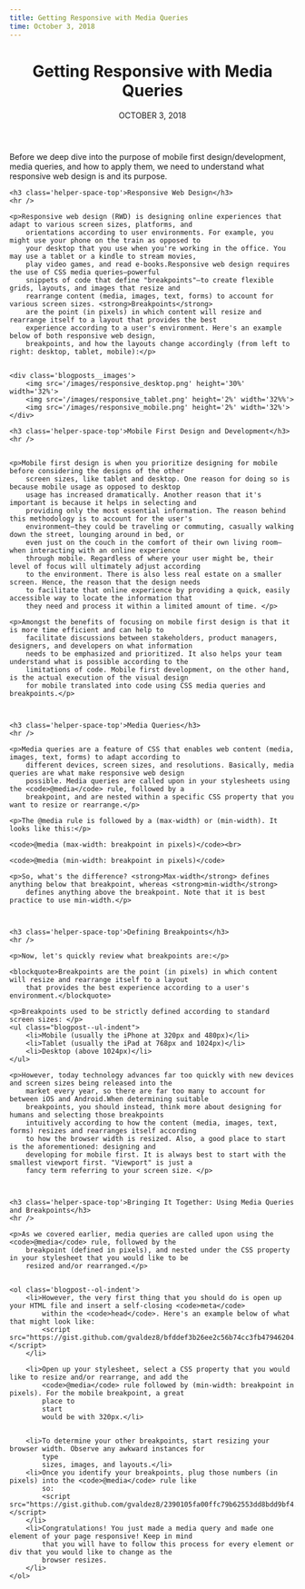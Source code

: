 ```yaml
---
title: Getting Responsive with Media Queries
time: October 3, 2018
---
```


<main class='blogposts__container'>
    <header>
        <h1>Getting Responsive with Media Queries</h1>
        <time datetime="2018-10-03">OCTOBER 3, 2018</time>
    </header>
    <p>Before we deep dive into the purpose of mobile first design/development, media queries, and how to apply them,
        we need to understand what responsive web design is and its purpose.</p>

    <h3 class='helper-space-top'>Responsive Web Design</h3>
    <hr />

    <p>Responsive web design (RWD) is designing online experiences that adapt to various screen sizes, platforms, and
        orientations according to user environments. For example, you might use your phone on the train as opposed to
        your desktop that you use when you're working in the office. You may use a tablet or a kindle to stream movies,
        play video games, and read e-books.Responsive web design requires the use of CSS media queries—powerful
        snippets of code that define "breakpoints"—to create flexible grids, layouts, and images that resize and
        rearrange content (media, images, text, forms) to account for various screen sizes. <strong>Breakpoints</strong>
        are the point (in pixels) in which content will resize and rearrange itself to a layout that provides the best
        experience according to a user's environment. Here's an example below of both responsive web design,
        breakpoints, and how the layouts change accordingly (from left to right: desktop, tablet, mobile):</p>


    <div class='blogposts__images'>
        <img src='/images/responsive_desktop.png' height='30%' width='32%'>
        <img src='/images/responsive_tablet.png' height='2%' width='32%%'>
        <img src='/images/responsive_mobile.png' height='2%' width='32%'>
    </div>

    <h3 class='helper-space-top'>Mobile First Design and Development</h3>
    <hr />


    <p>Mobile first design is when you prioritize designing for mobile before considering the designs of the other
        screen sizes, like tablet and desktop. One reason for doing so is because mobile usage as opposed to desktop
        usage has increased dramatically. Another reason that it's important is because it helps in selecting and
        providing only the most essential information. The reason behind this methodology is to account for the user's
        environment—they could be traveling or commuting, casually walking down the street, lounging around in bed, or
        even just on the couch in the comfort of their own living room—when interacting with an online experience
        through mobile. Regardless of where your user might be, their level of focus will ultimately adjust according
        to the environment. There is also less real estate on a smaller screen. Hence, the reason that the design needs
        to facilitate that online experience by providing a quick, easily accessible way to locate the information that
        they need and process it within a limited amount of time. </p>

    <p>Amongst the benefits of focusing on mobile first design is that it is more time efficient and can help to
        facilitate discussions between stakeholders, product managers, designers, and developers on what information
        needs to be emphasized and prioritized. It also helps your team understand what is possible according to the
        limitations of code. Mobile first development, on the other hand, is the actual execution of the visual design
        for mobile translated into code using CSS media queries and breakpoints.</p>



    <h3 class='helper-space-top'>Media Queries</h3>
    <hr />

    <p>Media queries are a feature of CSS that enables web content (media, images, text, forms) to adapt according to
        different devices, screen sizes, and resolutions. Basically, media queries are what make responsive web design
        possible. Media queries are called upon in your stylesheets using the <code>@media</code> rule, followed by a
        breakpoint, and are nested within a specific CSS property that you want to resize or rearrange.</p>

    <p>The @media rule is followed by a (max-width) or (min-width). It looks like this:</p>

    <code>@media (max-width: breakpoint in pixels)</code><br>

    <code>@media (min-width: breakpoint in pixels)</code>

    <p>So, what's the difference? <strong>Max-width</strong> defines anything below that breakpoint, whereas <strong>min-width</strong>
        defines anything above the breakpoint. Note that it is best practice to use min-width.</p>



    <h3 class='helper-space-top'>Defining Breakpoints</h3>
    <hr />

    <p>Now, let's quickly review what breakpoints are:</p>

    <blockquote>Breakpoints are the point (in pixels) in which content will resize and rearrange itself to a layout
        that provides the best experience according to a user's environment.</blockquote>

    <p>Breakpoints used to be strictly defined according to standard screen sizes: </p>
    <ul class="blogpost--ul-indent">
        <li>Mobile (usually the iPhone at 320px and 480px)</li>
        <li>Tablet (usually the iPad at 768px and 1024px)</li>
        <li>Desktop (above 1024px)</li>
    </ul>

    <p>However, today technology advances far too quickly with new devices and screen sizes being released into the
        market every year, so there are far too many to account for between iOS and Android.When determining suitable
        breakpoints, you should instead, think more about designing for humans and selecting those breakpoints
        intuitively according to how the content (media, images, text, forms) resizes and rearranges itself according
        to how the browser width is resized. Also, a good place to start is the aforementioned: designing and
        developing for mobile first. It is always best to start with the smallest viewport first. "Viewport" is just a
        fancy term referring to your screen size. </p>



    <h3 class='helper-space-top'>Bringing It Together: Using Media Queries and Breakpoints</h3>
    <hr />

    <p>As we covered earlier, media queries are called upon using the <code>@media</code> rule, followed by the
        breakpoint (defined in pixels), and nested under the CSS property in your stylesheet that you would like to be
        resized and/or rearranged.</p>


    <ol class='blogpost--ol-indent'>
        <li>However, the very first thing that you should do is open up your HTML file and insert a self-closing <code>meta</code>
            within the <code>head</code>. Here's an example below of what that might look like:
            <script src="https://gist.github.com/gvaldez8/bfddef3b26ee2c56b74cc3fb47946204.js"></script>
        </li>

        <li>Open up your stylesheet, select a CSS property that you would like to resize and/or rearrange, and add the
            <code>@media</code> rule followed by (min-width: breakpoint in pixels). For the mobile breakpoint, a great
            place to
            start
            would be with 320px.</li>


        <li>To determine your other breakpoints, start resizing your browser width. Observe any awkward instances for
            type
            sizes, images, and layouts.</li>
        <li>Once you identify your breakpoints, plug those numbers (in pixels) into the <code>@media</code> rule like
            so:
            <script src="https://gist.github.com/gvaldez8/2390105fa00ffc79b62553dd8bdd9bf4.js"></script>
        </li>
        <li>Congratulations! You just made a media query and made one element of your page responsive! Keep in mind
            that you will have to follow this process for every element or div that you would like to change as the
            browser resizes.
        </li>
    </ol>
</main>